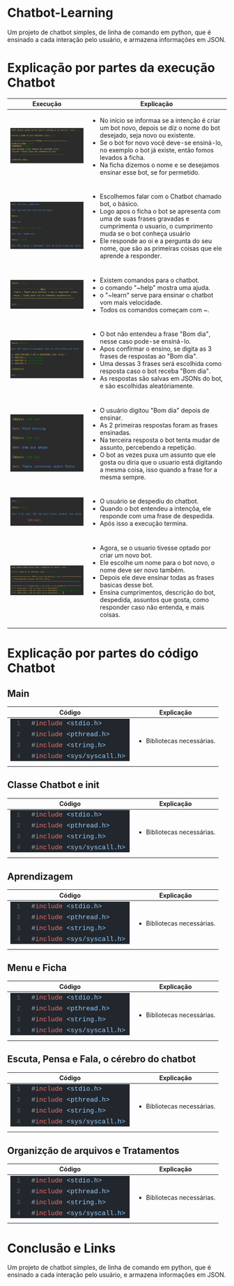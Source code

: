 # Chatbot-Learning
Um projeto de chatbot simples, de linha de comando em python, que é ensinado a cada interação pelo usuário, e armazena informações em JSON.

# Explicação por partes da execução Chatbot
 
|  Execução | Explicação  |
|---|---|
|![ficha](https://github.com/fabiolucasmaciel/Chatbot-Learning/blob/main/assets/execu%C3%A7%C3%A3o/Ficha.png)|<ul> <li>No início se informaa se a intenção é criar um bot novo, depois se diz o nome do bot desejado, seja novo ou existente.</li> <li>Se o bot for novo você deve-se ensiná-lo, no exemplo o bot já existe, então fomos levados à ficha.</li> <li>Na ficha dizemos o nome e se desejamos ensinar esse bot, se for permetido.</li></ul> |
|  |  |
|![chat](https://github.com/fabiolucasmaciel/Chatbot-Learning/blob/main/assets/execu%C3%A7%C3%A3o/Chat.png)   | <ul> <li>Escolhemos falar com o Chatbot chamado bot, o básico.</li> <li>Logo apos o ficha o bot se apresenta com uma de suas frases gravadas e  cumprimenta o usuario, o cumprimento muda se o bot conheça usuário</li> <li>Ele responde ao oi e a pergunta do seu nome, que são as primeiras coisas que ele aprende a responder.</li> </ul>  |
| |  |
|![comandos](https://github.com/fabiolucasmaciel/Chatbot-Learning/blob/main/assets/execu%C3%A7%C3%A3o/Comandos.png)| <ul> <li>Existem comandos para o chatbot.</li> <li>o comando "~help" mostra uma ajuda.</li> <li>o "~learn" serve para ensinar o chatbot vom mais velocidade.</li> <li>Todos os comandos começam com ~.</li></ul>
|   |   |
|![ensinando](https://github.com/fabiolucasmaciel/Chatbot-Learning/blob/main/assets/execu%C3%A7%C3%A3o/Ensinando.png)| <ul> <li>O bot não entendeu a frase "Bom dia", nesse caso pode-se ensiná-lo.</li> <li>Apos confirmar o ensino, se digita as 3 frases de respostas ao "Bom dia".</li> <li>Uma dessas 3 frases será escolhida como resposta caso o bot receba "Bom dia".</li> <li>As respostas são salvas em JSONs do bot, e são escolhidas aleatóriamente.</li></ul>
|   |   |
|![teste](https://github.com/fabiolucasmaciel/Chatbot-Learning/blob/main/assets/execu%C3%A7%C3%A3o/Teste.png)| <ul> <li>O usuário digitou "Bom dia" depois de ensinar.</li> <li>As 2 primeiras respostas foram as frases ensinadas.</li> <li>Na terceira resposta o bot tenta mudar de assunto, percebendo a repetição.</li> <li>O bot as vezes puxa um assunto que ele gosta ou diria que o usuario está digitando a mesma coisa, isso quando a frase for a mesma sempre.</li></ul>
|   |   |
|![fim](https://github.com/fabiolucasmaciel/Chatbot-Learning/blob/main/assets/execu%C3%A7%C3%A3o/Fim.png)| <ul> <li>O usuário se despediu do chatbot.</li> <li>Quando o bot entendeu a intençõa, ele responde com uma frase de despedida.</li> <li>Após isso a execução termina.</li></ul>
|   |   |
|![criando](https://github.com/fabiolucasmaciel/Chatbot-Learning/blob/main/assets/execu%C3%A7%C3%A3o/Criando.png)| <ul> <li>Agora, se o usuario tivesse optado por criar um novo bot.</li> <li>Ele escolhe um nome para o bot novo, o nome deve ser novo também.</li> <li>Depois ele deve ensinar todas as frases basicas desse bot.</li> <li>Ensina cumprimentos, descrição do bot, despedida, assuntos que gosta, como responder caso não entenda, e mais coisas.</li></ul>
|   |   |


# Explicação por partes do código Chatbot
## Main
 
|  Código | Explicação  |
|---|---|
|![lib](https://github.com/paulovitornovaes/project_threads/blob/9a4c6c73fe0b4307746f37d7526cab76f47109b9/part_1/assets/library_part1.png)|<ul> <li>Bibliotecas necessárias. </li></ul> |
|  |  |

## Classe Chatbot e init
 
|  Código | Explicação  |
|---|---|
|![lib](https://github.com/paulovitornovaes/project_threads/blob/9a4c6c73fe0b4307746f37d7526cab76f47109b9/part_1/assets/library_part1.png)|<ul> <li>Bibliotecas necessárias. </li></ul> |
|  |  |

## Aprendizagem
 
|  Código | Explicação  |
|---|---|
|![lib](https://github.com/paulovitornovaes/project_threads/blob/9a4c6c73fe0b4307746f37d7526cab76f47109b9/part_1/assets/library_part1.png)|<ul> <li>Bibliotecas necessárias. </li></ul> |
|  |  |

## Menu e Ficha
 
|  Código | Explicação  |
|---|---|
|![lib](https://github.com/paulovitornovaes/project_threads/blob/9a4c6c73fe0b4307746f37d7526cab76f47109b9/part_1/assets/library_part1.png)|<ul> <li>Bibliotecas necessárias. </li></ul> |
|  |  |
## Escuta, Pensa e Fala, o cérebro do chatbot
 
|  Código | Explicação  |
|---|---|
|![lib](https://github.com/paulovitornovaes/project_threads/blob/9a4c6c73fe0b4307746f37d7526cab76f47109b9/part_1/assets/library_part1.png)|<ul> <li>Bibliotecas necessárias. </li></ul> |
|  |  |

## Organizção de arquivos e Tratamentos
 
|  Código | Explicação  |
|---|---|
|![lib](https://github.com/paulovitornovaes/project_threads/blob/9a4c6c73fe0b4307746f37d7526cab76f47109b9/part_1/assets/library_part1.png)|<ul> <li>Bibliotecas necessárias. </li></ul> |
|  |  |

# Conclusão e Links
Um projeto de chatbot simples, de linha de comando em python, que é ensinado a cada interação pelo usuário, e armazena informações em JSON.
